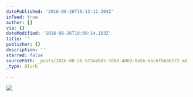```yaml
---
datePublished: '2016-08-26T19:12:12.204Z'
inFeed: true
author: []
via: {}
dateModified: '2016-08-26T19:09:14.183Z'
title: ''
publisher: {}
description: ''
starred: false
sourcePath: _posts/2016-08-26-573a49d5-7d68-4069-8a56-6ac6fb680172.md
_type: Blurb

---
```

![](https://the-grid-user-content.s3-us-west-2.amazonaws.com/845c4e3e-f0f3-4675-903f-7e00b1462bcf.jpg)